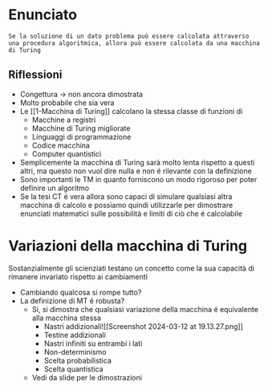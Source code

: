 # Enunciato
``Se la soluzione di un dato problema può essere calcolata attraverso una procedura algoritmica, allora può essere calcolata da una macchina di Turing``
## Riflessioni
- Congettura -> non ancora dimostrata
- Molto probabile che sia vera
- Le [[1-Macchina di Turing]] calcolano la stessa classe di funzioni di
	- Macchine a registri
	- Macchine di Turing migliorate
	- Linguaggi di programmazione
	- Codice macchina
	- Computer quantistici
- Semplicemente la macchina di Turing sarà molto lenta rispetto a questi altri, ma questo non vuol dire nulla e non é rilevante con la definizione
- Sono importanti le TM in quanto forniscono un modo rigoroso per poter definire un algoritmo
- Se la tesi CT é vera allora sono capaci di simulare qualsiasi altra macchina di calcolo e possiamo quindi utilizzarle per dimostrare enunciati matematici sulle possibilità e limiti di ciò che é calcolabile

# Variazioni della macchina di Turing
Sostanzialmente gli scienziati testano un concetto come la sua capacità di rimanere invariato rispetto ai cambiamenti 
- Cambiando qualcosa si rompe tutto? 
- La definizione di MT é robusta?
	- Si, si dimostra che qualsiasi variazione della macchina é equivalente alla macchina stessa
		- Nastri addizionali![[Screenshot 2024-03-12 at 19.13.27.png]]
		- Testine addizionali
		- Nastri infiniti su entrambi i lati
		- Non-determinismo
		- Scelta probabilistica
		- Scelta quantistica
	- Vedi da slide per le dimostrazioni